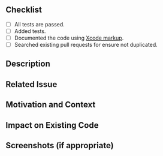 ## Checklist
- [ ] All tests are passed.  
- [ ] Added tests.  
- [ ] Documented the code using [Xcode markup](https://developer.apple.com/library/mac/documentation/Xcode/Reference/xcode_markup_formatting_ref).  
- [ ] Searched existing pull requests for ensure not duplicated.  

## Description
<!--- Describe your changes in detail -->

## Related Issue
<!--- This project only accepts pull requests related to open issues -->
<!--- If suggesting a new feature or change, please discuss it in an issue first -->
<!--- If fixing a bug, there should be an issue describing it with steps to reproduce -->
<!--- Please link to the issue here: -->

## Motivation and Context
<!--- Why is this change required? What problem does it solve? -->
<!--- If it fixes an open issue, please link to the issue here. -->

## Impact on Existing Code
<!--- Tell us the impact on existing code as far as you understand. -->

## Screenshots (if appropriate)
